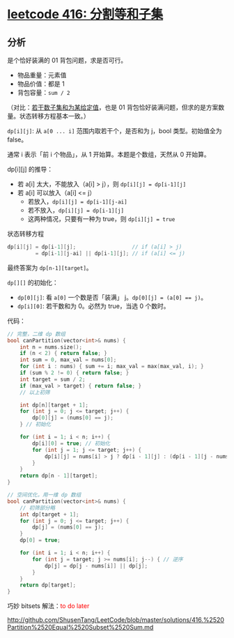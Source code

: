 # [leetcode 416: 分割等和子集](https://leetcode.cn/problems/partition-equal-subset-sum/description/)

## 分析

是个恰好装满的 01 背包问题，求是否可行。
* 物品重量：元素值
* 物品价值：都是 1
* 背包容量：`sum / 2`

（对比：[若干数子集和为某给定值](dp-11-子集和-某给定值-01背包装满-l4-u15-ex1.md)，也是 01 背包恰好装满问题，但求的是方案数量。状态转移方程基本一致。）

`dp[i][j]`: 从 `a[0 ... i]` 范围内取若干个，是否和为 j，bool 类型。初始值全为 false。

通常 i 表示「前 i 个物品」，从 1 开始算。本题是个数组，天然从 0 开始算。

dp[i][j] 的推导：

* 若 a[i] 太大，不能放入（a[i] > j），则 `dp[i][j] = dp[i-1][j]`
* 若 a[i] 可以放入（a[i] <= j）
  * 若放入，`dp[i][j] = dp[i-1][j-ai]`
  * 若不放入，`dp[i][j] = dp[i-1][j]`
  * 这两种情况，只要有一种为 true，则 `dp[i][j] = true`

状态转移方程
```cpp
dp[i][j] = dp[i-1][j];                  // if (a[i] > j)
         = dp[i-1][j-ai] || dp[i-1][j]; // if (a[i] <= j)
```

最终答案为 `dp[n-1][target]`。

`dp[][]` 的初始化：
* `dp[0][j]`: 看 `a[0]` 一个数是否「装满」 j。`dp[0][j] = (a[0] == j)`。
* `dp[i][0]`: 若干数和为 0。必然为 true，当选 0 个数时。

代码：
```cpp
// 完整，二维 dp 数组
bool canPartition(vector<int>& nums) {
    int n = nums.size();
    if (n < 2) { return false; }
    int sum = 0, max_val = nums[0];
    for (int i : nums) { sum += i; max_val = max(max_val, i); }
    if (sum % 2 != 0) { return false; }
    int target = sum / 2;
    if (max_val > target) { return false; }
    // 以上初筛

    int dp[n][target + 1];
    for (int j = 0; j <= target; j++) {
        dp[0][j] = (nums[0] == j);
    } // 初始化

    for (int i = 1; i < n; i++) {
        dp[i][0] = true; // 初始化
        for (int j = 1; j <= target; j++) {
            dp[i][j] = nums[i] > j ? dp[i - 1][j] : (dp[i - 1][j - nums[i]] || dp[i - 1][j]);
        }
    }
    return dp[n - 1][target];
}

// 空间优化，用一维 dp 数组
bool canPartition(vector<int>& nums) {
    // 初筛部分略
    int dp[target + 1];
    for (int j = 0; j <= target; j++) {
        dp[j] = (nums[0] == j);
    }
    dp[0] = true;

    for (int i = 1; i < n; i++) {
        for (int j = target; j >= nums[i]; j--) { // 逆序
            dp[j] = dp[j - nums[i]] || dp[j];
        }
    }
    return dp[target];
}
```

巧妙 bitsets 解法：<font color="red">to do later</font>

http://github.com/ShusenTang/LeetCode/blob/master/solutions/416.%2520Partition%2520Equal%2520Subset%2520Sum.md
